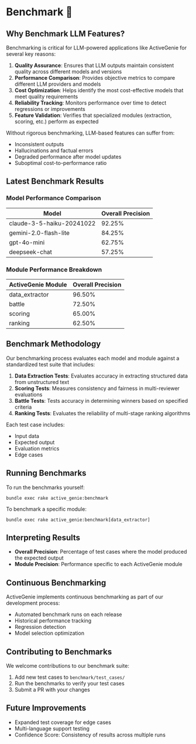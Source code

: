# Benchmark 🧪

## Why Benchmark LLM Features?

Benchmarking is critical for LLM-powered applications like ActiveGenie for several key reasons:

1. **Quality Assurance**: Ensures that LLM outputs maintain consistent quality across different models and versions
2. **Performance Comparison**: Provides objective metrics to compare different LLM providers and models
3. **Cost Optimization**: Helps identify the most cost-effective models that meet quality requirements
4. **Reliability Tracking**: Monitors performance over time to detect regressions or improvements
5. **Feature Validation**: Verifies that specialized modules (extraction, scoring, etc.) perform as expected

Without rigorous benchmarking, LLM-based features can suffer from:
- Inconsistent outputs
- Hallucinations and factual errors
- Degraded performance after model updates
- Suboptimal cost-to-performance ratio

## Latest Benchmark Results

### Model Performance Comparison

| Model | Overall Precision |
|-------|-------------------|
| claude-3-5-haiku-20241022 | 92.25% |
| gemini-2.0-flash-lite | 84.25% |
| gpt-4o-mini | 62.75% |
| deepseek-chat | 57.25% |

### Module Performance Breakdown

| ActiveGenie Module | Overall Precision |
|--------------------|-------------------|
| data_extractor | 96.50% |
| battle | 72.50% |
| scoring | 65.00% |
| ranking | 62.50% |

## Benchmark Methodology

Our benchmarking process evaluates each model and module against a standardized test suite that includes:

1. **Data Extraction Tests**: Evaluates accuracy in extracting structured data from unstructured text
2. **Scoring Tests**: Measures consistency and fairness in multi-reviewer evaluations
3. **Battle Tests**: Tests accuracy in determining winners based on specified criteria
4. **Ranking Tests**: Evaluates the reliability of multi-stage ranking algorithms

Each test case includes:
- Input data
- Expected output
- Evaluation metrics
- Edge cases

## Running Benchmarks

To run the benchmarks yourself:

```shell
bundle exec rake active_genie:benchmark
```

To benchmark a specific module:

```shell
bundle exec rake active_genie:benchmark[data_extractor]
```

## Interpreting Results

- **Overall Precision**: Percentage of test cases where the model produced the expected output
- **Module Precision**: Performance specific to each ActiveGenie module

## Continuous Benchmarking

ActiveGenie implements continuous benchmarking as part of our development process:
- Automated benchmark runs on each release
- Historical performance tracking
- Regression detection
- Model selection optimization

## Contributing to Benchmarks

We welcome contributions to our benchmark suite:
1. Add new test cases to `benchmark/test_cases/`
2. Run the benchmarks to verify your test cases
3. Submit a PR with your changes

## Future Improvements

- Expanded test coverage for edge cases
- Multi-language support testing
- Confidence Score: Consistency of results across multiple runs